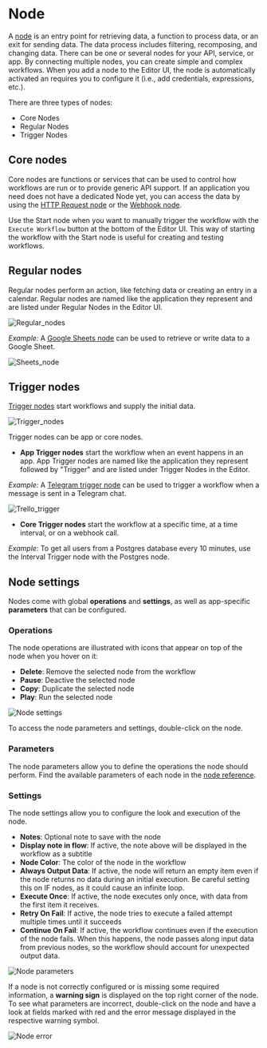# Node

A [node](../reference/glossary.md#node) is an entry point for retrieving data, a function to process data, or an exit for sending data. The data process includes filtering, recomposing, and changing data. There can be one or several nodes for your API, service, or app. By connecting multiple nodes, you can create simple and complex workflows. When you add a node to the Editor UI, the node is automatically activated an requires you to configure it (i.e., add credentials, expressions, etc.).

There are three types of nodes:

* Core Nodes
* Regular Nodes
* Trigger Nodes

## Core nodes

Core nodes are functions or services that can be used to control how workflows are run or to provide generic API support. If an application you need does not have a dedicated Node yet, you can access the data by using the [HTTP Request node](../nodes/nodes-library/core-nodes/HTTPRequest/README.md) or the [Webhook node](../nodes/nodes-library/core-nodes/Webhook/README.md).

Use the Start node when you want to manually trigger the workflow with the `Execute Workflow` button at the bottom of the Editor UI. This way of starting the workflow with the Start node is useful for creating and testing workflows.


## Regular nodes

Regular nodes perform an action, like fetching data or creating an entry in a calendar. Regular nodes are named like the application they represent and are listed under Regular Nodes in the Editor UI.

![Regular_nodes](../images/Regular_nodes.png)

*Example:* A [Google Sheets node](../nodes/nodes-library/nodes/GoogleSheets/README.md) can be used to retrieve or write data to a Google Sheet.

![Sheets_node](../images/Google_sheets.png)

## Trigger nodes

[Trigger nodes](../reference/glossary.md#trigger) start workflows and supply the initial data. 

![Trigger_nodes](../images/Trigger_nodes.png)

Trigger nodes can be app or core nodes.

* **App Trigger nodes** start the workflow when an event happens in an app. App Trigger nodes are named like the application they represent followed by "Trigger" and are listed under Trigger Nodes in the Editor.

*Example:* A [Telegram trigger node](../nodes/nodes-library/nodes/Trello/README.md) can be used to trigger a workflow when a message is sent in a Telegram chat.

![Trello_trigger](../images/telegram_trigger.png)

* **Core Trigger nodes** start the workflow at a specific time, at a time interval, or on a webhook call.

*Example:* To get all users from a Postgres database every 10 minutes, use the Interval Trigger node with the Postgres node.

## Node settings

Nodes come with global **operations** and **settings**, as well as app-specific **parameters** that can be configured.

### Operations
The node operations are illustrated with icons that appear on top of the node when you hover on it:
* **Delete**: Remove the selected node from the workflow
* **Pause**: Deactive the selected node
* **Copy**: Duplicate the selected node
* **Play**: Run the selected node

![Node settings](../images/Node_settings.gif)

To access the node parameters and settings, double-click on the node.

### Parameters
The node parameters allow you to define the operations the node should perform. Find the available parameters of each node in the [node reference](../nodes/nodes-library/nodes/).

### Settings
The node settings allow you to configure the look and execution of the node.
* **Notes**: Optional note to save with the node
* **Display note in flow**: If active, the note above will be displayed in the workflow as a subtitle
* **Node Color**: The color of the node in the workflow
* **Always Output Data**: If active, the node will return an empty item even if the node returns no data during an initial execution. Be careful setting this on IF nodes, as it could cause an infinite loop.
* **Execute Once**: If active, the node executes only once, with data from the first item it receives.
* **Retry On Fail**: If active, the node tries to execute a failed attempt multiple times until it succeeds
* **Continue On Fail**: If active, the workflow continues even if the execution of the node fails. When this happens, the node passes along input data from previous nodes, so the workflow should account for unexpected output data.

![Node parameters](../images/Node_parameters.gif)

If a node is not correctly configured or is missing some required information, a **warning sign** is displayed on the top right corner of the node. To see what parameters are incorrect, double-click on the node and have a look at fields marked with red and the error message displayed in the respective warning symbol.

![Node error](../images/Node_error.gif)